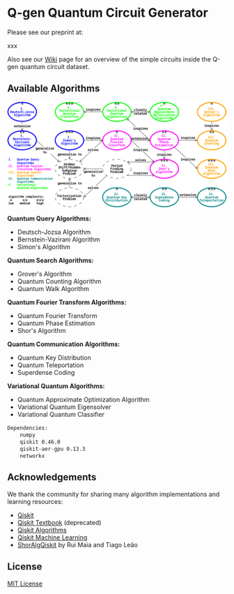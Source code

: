 
# Q-gen Quantum Circuit Generator

Please see our preprint at:  

xxx

Also see our [Wiki](https://github.com/yikaimao/Q_gen/wiki) page for an overview of the simple circuits inside the Q-gen quantum circuit dataset.

## Available Algorithms

![algorithms overview](images/alg_system.png)

**Quantum Query Algorithms:**  
 - Deutsch-Jozsa Algorithm  
 - Bernstein-Vazirani Algorithm  
 - Simon's Algorithm  

**Quantum Search Algorithms:**  
 - Grover's Algorithm  
 - Quantum Counting Algorithm  
 - Quantum Walk Algorithm  

**Quantum Fourier Transform Algorithms:**  
 - Quantum Fourier Transform  
 - Quantum Phase Estimation  
 - Shor's Algorithm  

**Quantum Communication Algorithms:**  
 - Quantum Key Distribution  
 - Quantum Teleportation  
 - Superdense Coding  

**Variational Quantum Algorithms:**  
 - Quantum Approximate Optimization Algorithm  
 - Variational Quantum Eigensolver  
 - Variational Quantum Classifier

```
Dependencies:
    numpy
    qiskit 0.46.0
    qiskit-aer-gpu 0.13.3
    networkx
```

## Acknowledgements

We thank the community for sharing many algorithm implementations and learning resources:

 - [Qiskit](https://github.com/Qiskit/qiskit)
 - [Qiskit Textbook](https://github.com/Qiskit/textbook) (deprecated)
 - [Qiskit Algorithms](https://github.com/qiskit-community/qiskit-algorithms)
 - [Qiskit Machine Learning](https://github.com/qiskit-community/qiskit-machine-learning)
 - [ShorAlgQiskit](https://github.com/ttlion/ShorAlgQiskit) by Rui Maia and Tiago Leão

## License

[MIT License](LICENSE.txt)
